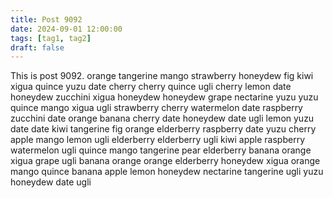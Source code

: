```yaml
---
title: Post 9092
date: 2024-09-01 12:00:00
tags: [tag1, tag2]
draft: false
---
```

This is post 9092.
orange
tangerine
mango
strawberry
honeydew
fig
kiwi
xigua
quince
yuzu
date
cherry
cherry
quince
ugli
cherry
lemon
date
honeydew
zucchini
xigua
honeydew
honeydew
grape
nectarine
yuzu
yuzu
quince
mango
xigua
ugli
strawberry
cherry
watermelon
date
raspberry
zucchini
date
orange
banana
cherry
date
honeydew
date
ugli
lemon
yuzu
date
date
kiwi
tangerine
fig
orange
elderberry
raspberry
date
yuzu
cherry
apple
mango
lemon
ugli
elderberry
elderberry
ugli
kiwi
apple
raspberry
watermelon
ugli
quince
mango
tangerine
pear
elderberry
banana
orange
xigua
grape
ugli
banana
orange
orange
elderberry
honeydew
xigua
orange
mango
quince
banana
apple
lemon
honeydew
nectarine
tangerine
ugli
yuzu
honeydew
date
ugli
